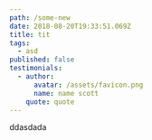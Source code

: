 ```yaml
---
path: /some-new
date: 2018-08-20T19:33:51.069Z
title: tit
tags:
  - asd
published: false
testimonials:
  - author:
      avatar: /assets/favicon.png
      name: name scott
    quote: quote
---
```

ddasdada
